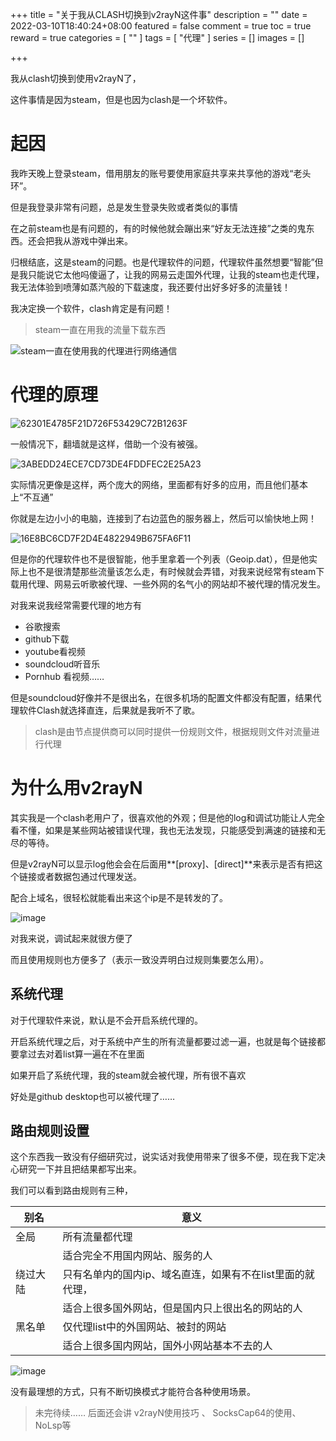 +++
title = "关于我从CLASH切换到v2rayN这件事"
description = ""
date = 2022-03-10T18:40:24+08:00
featured = false
comment = true
toc = true
reward = true
categories = [
  ""
]
tags = [
  "代理"
]
series = []
images = []

+++

我从clash切换到使用v2rayN了，

这件事情是因为steam，但是也因为clash是一个坏软件。

# 起因

我昨天晚上登录steam，借用朋友的账号要使用家庭共享来共享他的游戏“老头环”。

但是我登录非常有问题，总是发生登录失败或者类似的事情

在之前steam也是有问题的，有的时候他就会蹦出来“好友无法连接”之类的鬼东西。还会把我从游戏中弹出来。

归根结底，这是steam的问题。也是代理软件的问题，代理软件虽然想要“智能”但是我只能说它太他吗傻逼了，让我的网易云走国外代理，让我的steam也走代理，我无法体验到喷薄如蒸汽般的下载速度，我还要付出好多好多的流量钱！

我决定换一个软件，clash肯定是有问题！

> steam一直在用我的流量下载东西

![steam一直在使用我的代理进行网络通信](https://image.baidu.com/search/down?url=https://tvax2.sinaimg.cn/large/006rgJELly1h05265xqy9j30rw08fwkt.jpg)

# 代理的原理

![62301E4785F21D726F53429C72B1263F](https://image.baidu.com/search/down?url=https://tva4.sinaimg.cn/large/006rgJELly1h04zpqakv7j31d30l4te7.jpg)

一般情况下，翻墙就是这样，借助一个没有被强。

![3ABEDD24ECE7CD73DE4FDDFEC2E25A23](https://image.baidu.com/search/down?url=https://tvax3.sinaimg.cn/large/006rgJELly1h04zydp6srj31tm0qg10m.jpg)

实际情况更像是这样，两个庞大的网络，里面都有好多的应用，而且他们基本上“不互通”

你就是左边小小的电脑，连接到了右边蓝色的服务器上，然后可以愉快地上网！

![16E8BC6CD7F2D4E4822949B675FA6F11](https://image.baidu.com/search/down?url=https://tvax2.sinaimg.cn/large/006rgJELly1h050ak4f3ij319g0mxdnj.jpg)

但是你的代理软件也不是很智能，他手里拿着一个列表（Geoip.dat），但是他实际上也不是很清楚那些流量该怎么走，有时候就会弄错，对我来说经常有steam下载用代理、网易云听歌被代理、一些外网的名气小的网站却不被代理的情况发生。

对我来说我经常需要代理的地方有

- 谷歌搜索
- github下载
- youtube看视频
- soundcloud听音乐
- Pornhub 看视频……

但是soundcloud好像并不是很出名，在很多机场的配置文件都没有配置，结果代理软件Clash就选择直连，后果就是我听不了歌。

> clash是由节点提供商可以同时提供一份规则文件，根据规则文件对流量进行代理

# 为什么用v2rayN

其实我是一个clash老用户了，很喜欢他的外观；但是他的log和调试功能让人完全看不懂，如果是某些网站被错误代理，我也无法发现，只能感受到满速的链接和无尽的等待。

但是v2rayN可以显示log他会会在后面用**[proxy]、[direct]**来表示是否有把这个链接或者数据包通过代理发送。

配合上域名，很轻松就能看出来这个ip是不是转发的了。

![image](https://image.baidu.com/search/down?url=https://tva1.sinaimg.cn/large/006rgJELly1h050p54ylkj30o709a7bo.jpg)

对我来说，调试起来就很方便了

而且使用规则也方便多了（表示一致没弄明白过规则集要怎么用）。

## 系统代理

对于代理软件来说，默认是不会开启系统代理的。

开启系统代理之后，对于系统中产生的所有流量都要过滤一遍，也就是每个链接都要拿过去对着list算一遍在不在里面

如果开启了系统代理，我的steam就会被代理，所有很不喜欢

好处是github desktop也可以被代理了……

## 路由规则设置

这个东西我一致没有仔细研究过，说实话对我使用带来了很多不便，现在我下定决心研究一下并且把结果都写出来。

我们可以看到路由规则有三种，

| 别名     | 意义                                                       |
| -------- | ---------------------------------------------------------- |
| 全局     | 所有流量都代理                                             |
|          | 适合完全不用国内网站、服务的人                             |
| 绕过大陆 | 只有名单内的国内ip、域名直连，如果有不在list里面的就代理， |
|          | 适合上很多国外网站，但是国内只上很出名的网站的人           |
| 黑名单   | 仅代理list中的外国网站、被封的网站                         |
|          | 适合上很多国内网站，国外小网站基本不去的人                 |

![image](https://image.baidu.com/search/down?url=https://tvax4.sinaimg.cn/large/006rgJELly1h0524a18ldj30u30lm130.jpg)

没有最理想的方式，只有不断切换模式才能符合各种使用场景。

> 未完待续…… 后面还会讲 v2rayN使用技巧 、 SocksCap64的使用、NoLsp等

